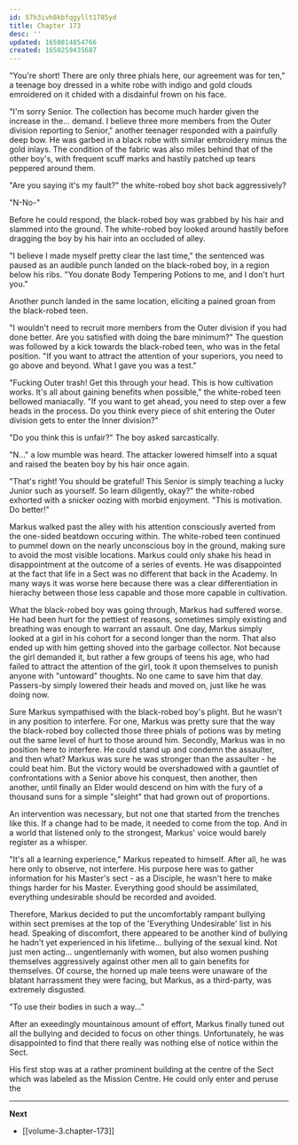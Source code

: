 ```yaml
---
id: 57h3ivh8kbfqgyllt1785yd
title: Chapter 173
desc: ''
updated: 1650814854766
created: 1650259435687
---
```


"You're short! There are only three phials here, our agreement was for ten," a teenage boy dressed in a white robe with indigo and gold clouds emroidered on it chided with a disdainful frown on his face.

"I'm sorry Senior. The collection has become much harder given the increase in the... demand. I believe three more members from the Outer division reporting to Senior," another teenager responded with a painfully deep bow. He was garbed in a black robe with similar embroidery minus the gold inlays. The condition of the fabric was also miles behind that of the other boy's, with frequent scuff marks and hastily patched up tears peppered around them.

"Are you saying it's my fault?" the white-robed boy shot back aggressively?

"N-No-"

Before he could respond, the black-robed boy was grabbed by his hair and slammed into the ground. The white-robed boy looked around hastily before dragging the boy by his hair into an occluded of alley.

"I believe I made myself pretty clear the last time," the sentenced was paused as an audible punch landed on the black-robed boy, in a region below his ribs. "You donate Body Tempering Potions to me, and I don't hurt you."

Another punch landed in the same location, eliciting a pained groan from the black-robed teen.

"I wouldn't need to recruit more members from the Outer division if you had done better. Are you satisfied with doing the bare minimum?" The question was followed by a kick towards the black-robed teen, who was in the fetal position. "If you want to attract the attention of your superiors, you need to go above and beyond. What I gave you was a test."

"Fucking Outer trash! Get this through your head. This is how cultivation works. It's all about gaining benefits when possible," the white-robed teen bellowed maniacally. "If you want to get ahead, you need to step over a few heads in the process. Do you think every piece of shit entering the Outer division gets to enter the Inner division?"

"Do you think this is unfair?" The boy asked sarcastically.

"N..." a low mumble was heard. The attacker lowered himself into a squat and raised the beaten boy by his hair once again.

"That's right! You should be grateful! This Senior is simply teaching a lucky Junior such as yourself. So learn diligently, okay?" the white-robed exhorted with a snicker oozing with morbid enjoyment. "This is motivation. Do better!"

Markus walked past the alley with his attention consciously averted from the one-sided beatdown occuring within. The white-robed teen continued to pummel down on the nearly unconscious boy in the ground, making sure to avoid the most visible locations. Markus could only shake his head in disappointment at the outcome of a series of events. He was disappointed at the fact that life in a Sect was no different that back in the Academy. In many ways it was worse here because there was a clear differentiation in hierachy between those less capable and those more capable in cultivation.

What the black-robed boy was going through, Markus had suffered worse. He had been hurt for the pettiest of reasons, sometimes simply existing and breathing was enough to warrant an assault. One day, Markus simply looked at a girl in his cohort for a second longer than the norm. That also ended up with him getting shoved into the garbage collector. Not because the girl demanded it, but rather a few groups of teens his age, who had failed to attract the attention of the girl, took it upon themselves to punish anyone with "untoward" thoughts. No one came to save him that day. Passers-by simply lowered their heads and moved on, just like he was doing now.

Sure Markus sympathised with the black-robed boy's plight. But he wasn't in any position to interfere. For one, Markus was pretty sure that the way the black-robed boy collected those three phials of potions was by meting out the same level of hurt to those around him. Secondly, Markus was in no position here to interfere. He could stand up and condemn the assaulter, and then what? Markus was sure he was stronger than the assaulter - he could beat him. But the victory would be overshadowed with a gauntlet of confrontations with a Senior above his conquest, then another, then another, until finally an Elder would descend on him with the fury of a thousand suns for a simple "sleight" that had grown out of proportions.

An intervention was necessary, but not one that started from the trenches like this. If a change had to be made, it needed to come from the top. And in a world that listened only to the strongest, Markus' voice would barely register as a whisper.

"It's all a learning experience," Markus repeated to himself. After all, he was here only to observe, not interfere. His purpose here was to gather information for his Master's sect - as a Disciple, he wasn't here to make things harder for his Master. Everything good should be assimilated, everything undesirable should be recorded and avoided.

Therefore, Markus decided to put the uncomfortably rampant bullying within sect premises at the top of the 'Everything Undesirable' list in his head. Speaking of discomfort, there appeared to be another kind of bullying he hadn't yet experienced in his lifetime... bullying of the sexual kind. Not just men acting... ungentlemanly with women, but also women pushing themselves aggressively against other men all to gain benefits for themselves. Of course, the horned up male teens were unaware of the blatant harrassment they were facing, but Markus, as a third-party, was extremely disgusted.

"To use their bodies in such a way..."

After an exeedingly mountainous amount of effort, Markus finally tuned out all the bullying and decided to focus on other things. Unfortunately, he was disappointed to find that there really was nothing else of notice within the Sect.

His first stop was at a rather prominent building at the centre of the Sect which was labeled as the Mission Centre. He could only enter and peruse the 

____

**Next**
* [[volume-3.chapter-173]]